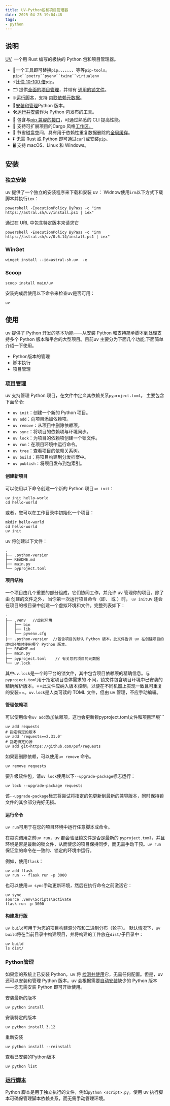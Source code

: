 ```yaml
---
title: UV-Python包和项目管理器
date: 2025-04-25 19:04:48
tags:
- python
---
```



## 说明

[UV](https://docs.astral.sh/uv/getting-started/installation/), 一个用 Rust 编写的极快的 Python 包和项目管理器。

- 🚀一个工具即可替换`pip`、、、、、、、等等`pip-tools`。`pipx``poetry``pyenv``twine``virtualenv`
- ⚡️比[快 10-100 倍](https://github.com/astral-sh/uv/blob/main/BENCHMARKS.md)`pip`。
- 🗂️ 提供[全面的项目管理](https://github.com/astral-sh/uv#projects)，并带有 [通用的锁文件](https://docs.astral.sh/uv/concepts/projects/layout#the-lockfile)。
- ❇️[运行脚本](https://github.com/astral-sh/uv#scripts)，支持 [内联依赖元数据](https://docs.astral.sh/uv/guides/scripts#declaring-script-dependencies)。
- 🐍[安装和管理](https://github.com/astral-sh/uv#python-versions)Python 版本。
- 🛠️[运行并安装](https://github.com/astral-sh/uv#tools)作为 Python 包发布的工具。
- 🔩 包含与[pip 兼容的接口](https://github.com/astral-sh/uv#the-pip-interface)，可通过熟悉的 CLI 提高性能。
- 🏢 支持可扩展项目的Cargo 风格[工作区。](https://docs.astral.sh/uv/concepts/projects/workspaces)
- 💾 节省磁盘空间，具有用于依赖性重复数据删除的[全局缓存](https://docs.astral.sh/uv/concepts/cache)。
- ⏬ 无需 Rust 或 Python 即可通过`curl`或安装`pip`。
- 🖥️ 支持 macOS、Linux 和 Windows。


## 安装
### 独立安装

uv 提供了一个独立的安装程序来下载和安装 uv：
Widnow使用`irm`以下方式下载脚本并执行`iex`：

```
powershell -ExecutionPolicy ByPass -c "irm https://astral.sh/uv/install.ps1 | iex"
```
通过在 URL 中包含特定版本来请求它
```
powershell -ExecutionPolicy ByPass -c "irm https://astral.sh/uv/0.6.14/install.ps1 | iex"
```

### WinGet

```
winget install --id=astral-sh.uv  -e
```
### Scoop

```
scoop install main/uv
```


安装完成后使用以下命令来检查uv是否可用：

```
uv
```
## 使用

uv 提供了 Python 开发的基本功能——从安装 Python 和支持简单脚本到处理支持多个 Python 版本和平台的大型项目。目前uv 主要分为下面几个功能,下面简单介绍一下使用。
- Python版本的管理
- 脚本执行
- 项目管理

### [项目管理](https://docs.astral.sh/uv/concepts/projects/)
uv 支持管理 Python 项目，在文件中定义其依赖关系`pyproject.toml`。
主要包含下面命令:
- `uv init`：创建一个新的 Python 项目。
- `uv add`：向项目添加依赖项。
- `uv remove`：从项目中删除依赖项。
- `uv sync`：将项目的依赖项与环境同步。
- `uv lock`：为项目的依赖项创建一个锁文件。
- `uv run`：在项目环境中运行命令。
- `uv tree`：查看项目的依赖关系树。
- `uv build`：将项目构建到分发档案中。
- `uv publish`：将项目发布到包索引。
#### 创建新项目
可以使用以下命令创建一个新的 Python 项目`uv init`：
```
uv init hello-world
cd hello-world
```

或者，您可以在工作目录中初始化一个项目：

```
mkdir hello-world
cd hello-world
uv init
```
uv 将创建以下文件：
```
.
├── .python-version
├── README.md
├── main.py
└── pyproject.toml
```

#### 项目结构
一个项目由几个重要的部分组成，它们协同工作，并允许 uv 管理你的项目。除了 由 创建的文件之外， 当你第一次运行项目命令（即、 或 ）时， `uv init`uv 还会在项目的根目录中创建一个虚拟环境和文件。完整列表如下：
```
.
├── .venv   //虚拟环境
│   ├── bin
│   ├── lib
│   └── pyvenv.cfg
├── .python-version  //包含项目的默认 Python 版本。此文件告诉 uv 在创建项目的虚拟环境时使用哪个 Python 版本。
├── README.md  
├── main.py
├── pyproject.toml    // 有关您的项目的元数据
└── uv.lock  
```
其中`uv.lock`是一个跨平台的锁文件，其中包含项目依赖项的精确信息。与`pyproject.toml`用于指定项目总体需求的 不同，锁文件包含项目环境中已安装的精确解析版本。==此文件应纳入版本控制，以便在不同机器上实现一致且可重复的安装==。`uv.lock`是人类可读的 TOML 文件，但由 uv 管理，不应手动编辑。

#### 管理依赖项
可以使用命令`uv add`添加依赖项，这也会更新锁pyproject.toml文件和项目环境```
```
uv add requests
# 指定特定的版本
uv add 'requests==2.31.0'
# 指定特定的源
uv add git+https://github.com/psf/requests
```
如果要删除依赖，可以使用`uv remove` 命令。
```
uv remove requests
```
要升级软件包，请`uv lock`使用以下`--upgrade-package`标志运行：

```
uv lock --upgrade-package requests
```

该`--upgrade-package`标志将尝试将指定的包更新到最新的兼容版本，同时保持锁文件的其余部分完好无损。

#### 运行命令

`uv run`可用于在您的项目环境中运行任意脚本或命令。

在每次调用之前`uv run`，uv 都会验证锁文件是否是最新的 `pyproject.toml`，并且环境是否是最新的锁文件，从而使您的项目保持同步，而无需手动干预。`uv run`保证您的命令在一致的、锁定的环境中运行。

例如，使用`flask`：
```
uv add flask
uv run -- flask run -p 3000
```
也可以使用`uv sync`手动更新环境，然后在执行命令之前激活它：
```
uv sync
source .venv\Scripts\activate
flask run -p 3000
```

#### 构建发行版
`uv build`可用于为您的项目构建源分布和二进制分布（轮子）。
默认情况下，`uv build`将在当前目录中构建项目，并将构建的工件放在`dist/`子目录中：

```
uv build
ls dist/
```

### Python管理

如果您的系统上已安装 Python，uv 将 [检测并使用](https://docs.astral.sh/uv/guides/install-python/#using-existing-python-versions)它，无需任何配置。但是，uv 还可以安装和管理 Python 版本。uv 会根据需要[自动安装](https://docs.astral.sh/uv/guides/install-python/#automatic-python-downloads)缺少的 Python 版本——您无需安装 Python 即可开始使用。

安装最新的版本
```
uv python install
```
安装特定的版本
```
uv python install 3.12
```
重新安装
```
uv python install --reinstall
```
查看已安装的Python版本
```
uv python list
```

### [运行脚本](https://docs.astral.sh/uv/guides/scripts/)
Python 脚本是用于独立执行的文件，例如`python <script>.py`。使用 uv 执行脚本可确保管理脚本依赖关系，而无需手动管理环境。